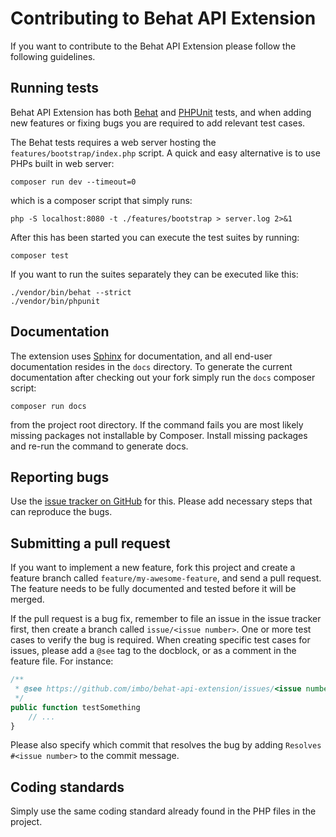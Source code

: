 # Contributing to Behat API Extension

If you want to contribute to the Behat API Extension please follow the following guidelines.

## Running tests

Behat API Extension has both [Behat](http://docs.behat.org/) and [PHPUnit](https://phpunit.de/) tests, and when adding new features or fixing bugs you are required to add relevant test cases.

The Behat tests requires a web server hosting the `features/bootstrap/index.php` script. A quick and easy alternative is to use PHPs built in web server:

    composer run dev --timeout=0

which is a composer script that simply runs:

    php -S localhost:8080 -t ./features/bootstrap > server.log 2>&1

After this has been started you can execute the test suites by running:

    composer test

If you want to run the suites separately they can be executed like this:

    ./vendor/bin/behat --strict
    ./vendor/bin/phpunit

## Documentation

The extension uses [Sphinx](http://www.sphinx-doc.org/en/stable/) for documentation, and all end-user documentation resides in the `docs` directory. To generate the current documentation after checking out your fork simply run the `docs` composer script:

    composer run docs

from the project root directory. If the command fails you are most likely missing packages not installable by Composer. Install missing packages and re-run the command to generate docs.

## Reporting bugs

Use the [issue tracker on GitHub](https://github.com/imbo/behat-api-extension/issues) for this. Please add necessary steps that can reproduce the bugs.

## Submitting a pull request

If you want to implement a new feature, fork this project and create a feature branch called `feature/my-awesome-feature`, and send a pull request. The feature needs to be fully documented and tested before it will be merged.

If the pull request is a bug fix, remember to file an issue in the issue tracker first, then create a branch called `issue/<issue number>`. One or more test cases to verify the bug is required. When creating specific test cases for issues, please add a `@see` tag to the docblock, or as a comment in the feature file. For instance:

```php
/**
 * @see https://github.com/imbo/behat-api-extension/issues/<issue number>
 */
public function testSomething
    // ...
}
```

Please also specify which commit that resolves the bug by adding `Resolves #<issue number>` to the commit message.

## Coding standards

Simply use the same coding standard already found in the PHP files in the project.
